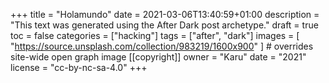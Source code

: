 +++
title = "Holamundo"
date = 2021-03-06T13:40:59+01:00
description = "This text was generated using the After Dark post archetype."
draft = true
toc = false
categories = ["hacking"]
tags = ["after", "dark"]
images = [
  "https://source.unsplash.com/collection/983219/1600x900"
] # overrides site-wide open graph image
[[copyright]]
  owner = "Karu"
  date = "2021"
  license = "cc-by-nc-sa-4.0"
+++
